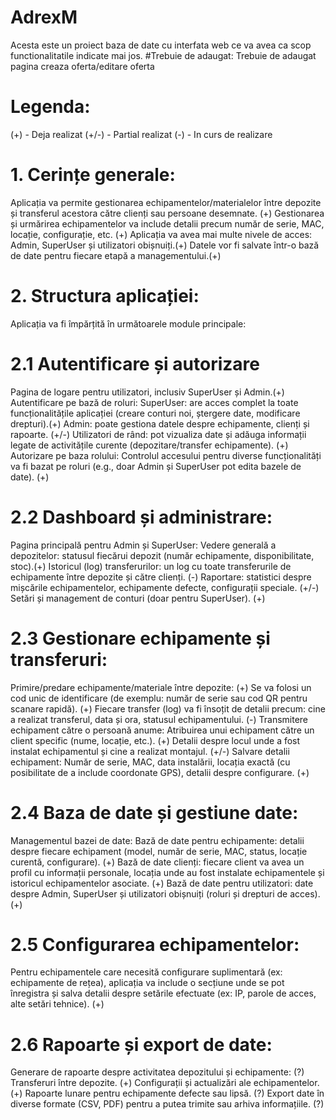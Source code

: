 # AdrexM
Acesta este un proiect baza de date cu interfata web ce va avea ca scop functionalitatile indicate mai jos.
 #Trebuie de adaugat: Trebuie de adaugat pagina creaza oferta/editare oferta
# Legenda: 
  (+) - Deja realizat
  (+/-) - Partial realizat
  (-) - In curs de realizare 

# 1. Cerințe generale:
Aplicația va permite gestionarea echipamentelor/materialelor între depozite și transferul acestora către clienți sau persoane desemnate. (+)
Gestionarea și urmărirea echipamentelor va include detalii precum număr de serie, MAC, locație, configurație, etc. (+)
Aplicația va avea mai multe nivele de acces: Admin, SuperUser și utilizatori obișnuiți.(+)
Datele vor fi salvate într-o bază de date pentru fiecare etapă a managementului.(+)
# 2. Structura aplicației:
Aplicația va fi împărțită în următoarele module principale:

# 2.1 Autentificare și autorizare
Pagina de logare pentru utilizatori, inclusiv SuperUser și Admin.(+)
Autentificare pe bază de roluri:
SuperUser: are acces complet la toate funcționalitățile aplicației (creare conturi noi, ștergere date, modificare drepturi).(+)
Admin: poate gestiona datele despre echipamente, clienți și rapoarte. (+/-)
Utilizatori de rând: pot vizualiza date și adăuga informații legate de activitățile curente (depozitare/transfer echipamente). (+)
Autorizare pe baza rolului: Controlul accesului pentru diverse funcționalități va fi bazat pe roluri (e.g., doar Admin și SuperUser pot edita bazele de date). (+)
# 2.2 Dashboard și administrare:
Pagina principală pentru Admin și SuperUser:
Vedere generală a depozitelor: statusul fiecărui depozit (număr echipamente, disponibilitate, stoc).(+)
Istoricul (log) transferurilor: un log cu toate transferurile de echipamente între depozite și către clienți. (-)
Raportare: statistici despre mișcările echipamentelor, echipamente defecte, configurații speciale. (+/-)
Setări și management de conturi (doar pentru SuperUser). (+)
# 2.3 Gestionare echipamente și transferuri:
Primire/predare echipamente/materiale între depozite: (+)
Se va folosi un cod unic de identificare (de exemplu: număr de serie sau cod QR pentru scanare rapidă). (+)
Fiecare transfer (log) va fi însoțit de detalii precum: cine a realizat transferul, data și ora, statusul echipamentului. (-)
Transmitere echipament către o persoană anume:
Atribuirea unui echipament către un client specific (nume, locație, etc.). (+)
Detalii despre locul unde a fost instalat echipamentul și cine a realizat montajul. (+/-)
Salvare detalii echipament:
Număr de serie, MAC, data instalării, locația exactă (cu posibilitate de a include coordonate GPS), detalii despre configurare. (+)
# 2.4 Baza de date și gestiune date:
Managementul bazei de date:
Bază de date pentru echipamente: detalii despre fiecare echipament (model, număr de serie, MAC, status, locație curentă, configurare). (+)
Bază de date clienți: fiecare client va avea un profil cu informații personale, locația unde au fost instalate echipamentele și istoricul echipamentelor asociate. (+)
Bază de date pentru utilizatori: date despre Admin, SuperUser și utilizatori obișnuiți (roluri și drepturi de acces). (+)
# 2.5 Configurarea echipamentelor:
Pentru echipamentele care necesită configurare suplimentară (ex: echipamente de rețea), aplicația va include o secțiune unde se pot înregistra și salva detalii despre setările efectuate (ex: IP, parole de acces, alte setări tehnice). (+)
# 2.6 Rapoarte și export de date:
Generare de rapoarte despre activitatea depozitului și echipamente: (?)
Transferuri între depozite. (+)
Configurații și actualizări ale echipamentelor. (+)
Rapoarte lunare pentru echipamente defecte sau lipsă. (?)
Export date în diverse formate (CSV, PDF) pentru a putea trimite sau arhiva informațiile.  (?)
